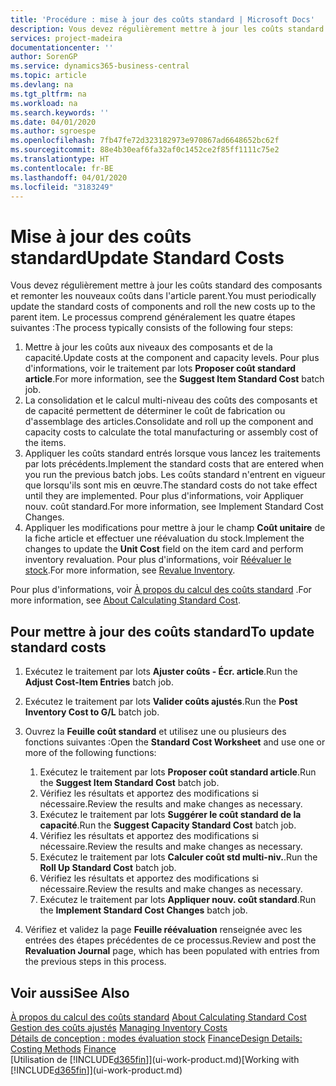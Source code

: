 ```yaml
---
title: 'Procédure : mise à jour des coûts standard | Microsoft Docs'
description: Vous devez régulièrement mettre à jour les coûts standard des composants et remonter les nouveaux coûts dans l'article parent.
services: project-madeira
documentationcenter: ''
author: SorenGP
ms.service: dynamics365-business-central
ms.topic: article
ms.devlang: na
ms.tgt_pltfrm: na
ms.workload: na
ms.search.keywords: ''
ms.date: 04/01/2020
ms.author: sgroespe
ms.openlocfilehash: 7fb47fe72d323182973e970867ad6648652bc62f
ms.sourcegitcommit: 88e4b30eaf6fa32af0c1452ce2f85ff1111c75e2
ms.translationtype: HT
ms.contentlocale: fr-BE
ms.lasthandoff: 04/01/2020
ms.locfileid: "3183249"
---
```

# <a name="update-standard-costs"></a><span data-ttu-id="b8c8d-103">Mise à jour des coûts standard</span><span class="sxs-lookup"><span data-stu-id="b8c8d-103">Update Standard Costs</span></span>
<span data-ttu-id="b8c8d-104">Vous devez régulièrement mettre à jour les coûts standard des composants et remonter les nouveaux coûts dans l'article parent.</span><span class="sxs-lookup"><span data-stu-id="b8c8d-104">You must periodically update the standard costs of components and roll the new costs up to the parent item.</span></span> <span data-ttu-id="b8c8d-105">Le processus comprend généralement les quatre étapes suivantes :</span><span class="sxs-lookup"><span data-stu-id="b8c8d-105">The process typically consists of the following four steps:</span></span>  

1.  <span data-ttu-id="b8c8d-106">Mettre à jour les coûts aux niveaux des composants et de la capacité.</span><span class="sxs-lookup"><span data-stu-id="b8c8d-106">Update costs at the component and capacity levels.</span></span> <span data-ttu-id="b8c8d-107">Pour plus d'informations, voir le traitement par lots **Proposer coût standard article**.</span><span class="sxs-lookup"><span data-stu-id="b8c8d-107">For more information, see the **Suggest Item Standard Cost** batch job.</span></span>  
2.  <span data-ttu-id="b8c8d-108">La consolidation et le calcul multi-niveau des coûts des composants et de capacité permettent de déterminer le coût de fabrication ou d'assemblage des articles.</span><span class="sxs-lookup"><span data-stu-id="b8c8d-108">Consolidate and roll up the component and capacity costs to calculate the total manufacturing or assembly cost of the items.</span></span>  
3.  <span data-ttu-id="b8c8d-109">Appliquer les coûts standard entrés lorsque vous lancez les traitements par lots précédents.</span><span class="sxs-lookup"><span data-stu-id="b8c8d-109">Implement the standard costs that are entered when you run the previous batch jobs.</span></span> <span data-ttu-id="b8c8d-110">Les coûts standard n'entrent en vigueur que lorsqu'ils sont mis en œuvre.</span><span class="sxs-lookup"><span data-stu-id="b8c8d-110">The standard costs do not take effect until they are implemented.</span></span> <span data-ttu-id="b8c8d-111">Pour plus d'informations, voir Appliquer nouv. coût standard.</span><span class="sxs-lookup"><span data-stu-id="b8c8d-111">For more information, see Implement Standard Cost Changes.</span></span>  
4.  <span data-ttu-id="b8c8d-112">Appliquer les modifications pour mettre à jour le champ **Coût unitaire** de la fiche article et effectuer une réévaluation du stock.</span><span class="sxs-lookup"><span data-stu-id="b8c8d-112">Implement the changes to update the **Unit Cost** field on the item card and perform inventory revaluation.</span></span> <span data-ttu-id="b8c8d-113">Pour plus d'informations, voir [Réévaluer le stock](inventory-how-revalue-inventory.md).</span><span class="sxs-lookup"><span data-stu-id="b8c8d-113">For more information, see [Revalue Inventory](inventory-how-revalue-inventory.md).</span></span>  

<span data-ttu-id="b8c8d-114">Pour plus d'informations, voir [À propos du calcul des coûts standard](finance-about-calculating-standard-cost.md) .</span><span class="sxs-lookup"><span data-stu-id="b8c8d-114">For more information, see [About Calculating Standard Cost](finance-about-calculating-standard-cost.md).</span></span>  
## <a name="to-update-standard-costs"></a><span data-ttu-id="b8c8d-115">Pour mettre à jour des coûts standard</span><span class="sxs-lookup"><span data-stu-id="b8c8d-115">To update standard costs</span></span>  
1.  <span data-ttu-id="b8c8d-116">Exécutez le traitement par lots **Ajuster coûts - Écr. article**.</span><span class="sxs-lookup"><span data-stu-id="b8c8d-116">Run the **Adjust Cost-Item Entries** batch job.</span></span>  
2.  <span data-ttu-id="b8c8d-117">Exécutez le traitement par lots **Valider coûts ajustés**.</span><span class="sxs-lookup"><span data-stu-id="b8c8d-117">Run the **Post Inventory Cost to G/L** batch job.</span></span>  
3.  <span data-ttu-id="b8c8d-118">Ouvrez la **Feuille coût standard** et utilisez une ou plusieurs des fonctions suivantes :</span><span class="sxs-lookup"><span data-stu-id="b8c8d-118">Open the **Standard Cost Worksheet** and use one or more of the following functions:</span></span>  

    1.  <span data-ttu-id="b8c8d-119">Exécutez le traitement par lots **Proposer coût standard article**.</span><span class="sxs-lookup"><span data-stu-id="b8c8d-119">Run the **Suggest Item Standard Cost** batch job.</span></span>  
    2.  <span data-ttu-id="b8c8d-120">Vérifiez les résultats et apportez des modifications si nécessaire.</span><span class="sxs-lookup"><span data-stu-id="b8c8d-120">Review the results and make changes as necessary.</span></span>  
    3.  <span data-ttu-id="b8c8d-121">Exécutez le traitement par lots **Suggérer le coût standard de la capacité**.</span><span class="sxs-lookup"><span data-stu-id="b8c8d-121">Run the **Suggest Capacity Standard Cost** batch job.</span></span>  
    4.  <span data-ttu-id="b8c8d-122">Vérifiez les résultats et apportez des modifications si nécessaire.</span><span class="sxs-lookup"><span data-stu-id="b8c8d-122">Review the results and make changes as necessary.</span></span>
    5. <span data-ttu-id="b8c8d-123">Exécutez le traitement par lots **Calculer coût std multi-niv.**.</span><span class="sxs-lookup"><span data-stu-id="b8c8d-123">Run the **Roll Up Standard Cost** batch job.</span></span>
    6.  <span data-ttu-id="b8c8d-124">Vérifiez les résultats et apportez des modifications si nécessaire.</span><span class="sxs-lookup"><span data-stu-id="b8c8d-124">Review the results and make changes as necessary.</span></span>
    7.  <span data-ttu-id="b8c8d-125">Exécutez le traitement par lots **Appliquer nouv. coût standard**.</span><span class="sxs-lookup"><span data-stu-id="b8c8d-125">Run the **Implement Standard Cost Changes** batch job.</span></span>  
4.  <span data-ttu-id="b8c8d-126">Vérifiez et validez la page **Feuille réévaluation** renseignée avec les entrées des étapes précédentes de ce processus.</span><span class="sxs-lookup"><span data-stu-id="b8c8d-126">Review and post the **Revaluation Journal** page, which has been populated with entries from the previous steps in this process.</span></span>  

## <a name="see-also"></a><span data-ttu-id="b8c8d-127">Voir aussi</span><span class="sxs-lookup"><span data-stu-id="b8c8d-127">See Also</span></span>  
 <span data-ttu-id="b8c8d-128">[À propos du calcul des coûts standard](finance-about-calculating-standard-cost.md) </span><span class="sxs-lookup"><span data-stu-id="b8c8d-128">[About Calculating Standard Cost](finance-about-calculating-standard-cost.md) </span></span>  
 <span data-ttu-id="b8c8d-129">[Gestion des coûts ajustés](finance-manage-inventory-costs.md) </span><span class="sxs-lookup"><span data-stu-id="b8c8d-129">[Managing Inventory Costs](finance-manage-inventory-costs.md) </span></span>  
 <span data-ttu-id="b8c8d-130">[Détails de conception : modes évaluation stock](design-details-costing-methods.md) [Finance](finance.md)</span><span class="sxs-lookup"><span data-stu-id="b8c8d-130">[Design Details: Costing Methods](design-details-costing-methods.md) [Finance](finance.md)</span></span>  
 <span data-ttu-id="b8c8d-131">[Utilisation de [!INCLUDE[d365fin](includes/d365fin_md.md)]](ui-work-product.md)</span><span class="sxs-lookup"><span data-stu-id="b8c8d-131">[Working with [!INCLUDE[d365fin](includes/d365fin_md.md)]](ui-work-product.md)</span></span>  
